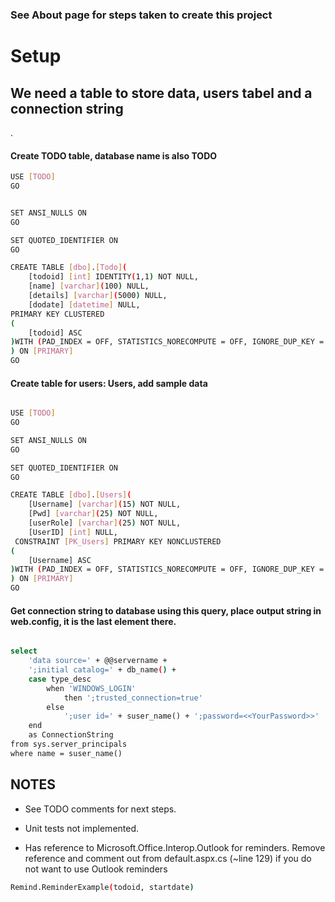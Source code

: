 ﻿### See About page for steps taken to create this project

# Setup


## We need a table to store data, users tabel and a connection string
.
#### Create TODO table, database name is also TODO 

```sh
USE [TODO]
GO


SET ANSI_NULLS ON
GO

SET QUOTED_IDENTIFIER ON
GO

CREATE TABLE [dbo].[Todo](
	[todoid] [int] IDENTITY(1,1) NOT NULL,
	[name] [varchar](100) NULL,
	[details] [varchar](5000) NULL,
	[dodate] [datetime] NULL,
PRIMARY KEY CLUSTERED 
(
	[todoid] ASC
)WITH (PAD_INDEX = OFF, STATISTICS_NORECOMPUTE = OFF, IGNORE_DUP_KEY = OFF, ALLOW_ROW_LOCKS = ON, ALLOW_PAGE_LOCKS = ON, OPTIMIZE_FOR_SEQUENTIAL_KEY = OFF) ON [PRIMARY]
) ON [PRIMARY]
GO
```

#### Create table for users: Users, add sample data

```sh

USE [TODO]
GO

SET ANSI_NULLS ON
GO

SET QUOTED_IDENTIFIER ON
GO

CREATE TABLE [dbo].[Users](
	[Username] [varchar](15) NOT NULL,
	[Pwd] [varchar](25) NOT NULL,
	[userRole] [varchar](25) NOT NULL,
	[UserID] [int] NULL,
 CONSTRAINT [PK_Users] PRIMARY KEY NONCLUSTERED 
(
	[Username] ASC
)WITH (PAD_INDEX = OFF, STATISTICS_NORECOMPUTE = OFF, IGNORE_DUP_KEY = OFF, ALLOW_ROW_LOCKS = ON, ALLOW_PAGE_LOCKS = ON, OPTIMIZE_FOR_SEQUENTIAL_KEY = OFF) ON [PRIMARY]
) ON [PRIMARY]
GO
```

#### Get connection string to database using this query, place output string in web.config, it is the last element there.

```sh

select
    'data source=' + @@servername +
    ';initial catalog=' + db_name() +
    case type_desc
        when 'WINDOWS_LOGIN' 
            then ';trusted_connection=true'
        else
            ';user id=' + suser_name() + ';password=<<YourPassword>>'
    end
    as ConnectionString
from sys.server_principals
where name = suser_name()
```

## NOTES

* See TODO comments for next steps.

* Unit tests not implemented.

* Has reference to Microsoft.Office.Interop.Outlook for reminders.
Remove reference and comment out from default.aspx.cs (~line 129) if you do not want to use Outlook reminders

```sh
Remind.ReminderExample(todoid, startdate)
```









